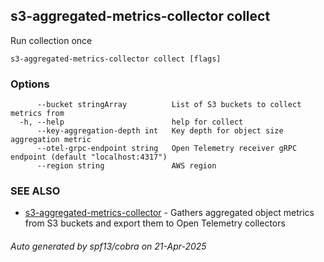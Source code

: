 ## s3-aggregated-metrics-collector collect

Run collection once

```
s3-aggregated-metrics-collector collect [flags]
```

### Options

```
      --bucket stringArray          List of S3 buckets to collect metrics from
  -h, --help                        help for collect
      --key-aggregation-depth int   Key depth for object size aggregation metric
      --otel-grpc-endpoint string   Open Telemetry receiver gRPC endpoint (default "localhost:4317")
      --region string               AWS region
```

### SEE ALSO

* [s3-aggregated-metrics-collector](s3-aggregated-metrics-collector.md)	 - Gathers aggregated object metrics from S3 buckets and export them to Open Telemetry collectors

###### Auto generated by spf13/cobra on 21-Apr-2025
